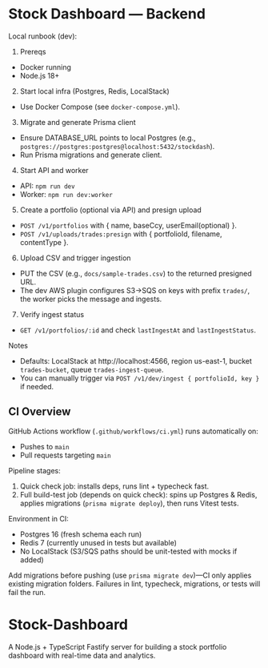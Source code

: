 # Stock Dashboard — Backend

Local runbook (dev):

1) Prereqs
- Docker running
- Node.js 18+

2) Start local infra (Postgres, Redis, LocalStack)
- Use Docker Compose (see `docker-compose.yml`).

3) Migrate and generate Prisma client
- Ensure DATABASE_URL points to local Postgres (e.g., `postgres://postgres:postgres@localhost:5432/stockdash`).
- Run Prisma migrations and generate client.

4) Start API and worker
- API: `npm run dev`
- Worker: `npm run dev:worker`

5) Create a portfolio (optional via API) and presign upload
- `POST /v1/portfolios` with { name, baseCcy, userEmail(optional) }.
- `POST /v1/uploads/trades:presign` with { portfolioId, filename, contentType }.

6) Upload CSV and trigger ingestion
- PUT the CSV (e.g., `docs/sample-trades.csv`) to the returned presigned URL.
- The dev AWS plugin configures S3→SQS on keys with prefix `trades/`, the worker picks the message and ingests.

7) Verify ingest status
- `GET /v1/portfolios/:id` and check `lastIngestAt` and `lastIngestStatus`.

Notes
- Defaults: LocalStack at http://localhost:4566, region us-east-1, bucket `trades-bucket`, queue `trades-ingest-queue`.
- You can manually trigger via `POST /v1/dev/ingest { portfolioId, key }` if needed.

## CI Overview

GitHub Actions workflow (`.github/workflows/ci.yml`) runs automatically on:
- Pushes to `main`
- Pull requests targeting `main`

Pipeline stages:
1. Quick check job: installs deps, runs lint + typecheck fast.
2. Full build-test job (depends on quick check): spins up Postgres & Redis, applies migrations (`prisma migrate deploy`), then runs Vitest tests.

Environment in CI:
- Postgres 16 (fresh schema each run)
- Redis 7 (currently unused in tests but available)
- No LocalStack (S3/SQS paths should be unit-tested with mocks if added)

Add migrations before pushing (use `prisma migrate dev`)—CI only applies existing migration folders. Failures in lint, typecheck, migrations, or tests will fail the run.

# Stock-Dashboard
A Node.js + TypeScript Fastify server for building a stock portfolio dashboard with real-time data and analytics.
